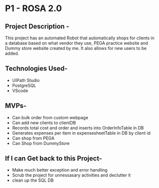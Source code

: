 # P1 - ROSA 2.0

## Project Description -
This project has an automated Robot that automatically shops for clients in a database based on what vendor they use, PEGA practice website and Dummy store website created by me. It also allows for new users to be added.

## Technologies Used-

* UIPath Studio
* PostgreSQL
* VScode

## MVPs- 

* Can bulk order from custom webpage
* Can add new clients to clientDB
* Records total cost and order and inserts into OrderInfoTable in DB
* Generates expenses per item in expensesheetTable in DB by client id
* Can shop from PEGA 
* Can Shop from DummyStore
## If I can Get back to this Project-

* Make much better exception and error handling
* Scrub the project for unnessasary activities and declutter it
* clean up the SQL DB




